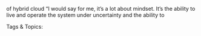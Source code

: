 of hybrid cloud
“I would say for me, it’s a lot about 
mindset. It’s the ability to live 
and operate the system under 
uncertainty and the ability to 

   Tags & Topics:
   